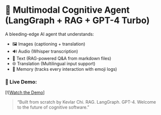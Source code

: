 # 🧠 Multimodal Cognitive Agent (LangGraph + RAG + GPT-4 Turbo)

A bleeding-edge AI agent that understands:
- 🖼️ Images (captioning + translation)
- 🔊 Audio (Whisper transcription)
- 🧠 Text (RAG-powered Q&A from markdown files)
- 🌐 Translation (Multilingual input support)
- 📝 Memory (tracks every interaction with emoji logs)

### 🚀 Live Demo:
[![[Watch the Demo]((https://www.loom.com/share/69de28e1f2ea43f698225334610d7692?sid=ebf57b8d-67cd-41dc-9b97-a7b63c10c828))]
> “Built from scratch by Kevlar Chi. RAG. LangGraph. GPT-4. Welcome to the future of cognitive software.”
